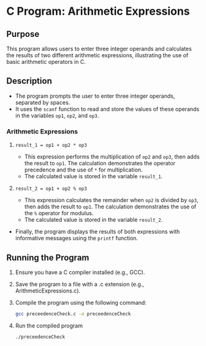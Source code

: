 # C Program: Arithmetic Expressions

## Purpose

This program allows users to enter three integer operands and calculates the results of two different arithmetic expressions, illustrating the use of basic arithmetic operators in C.

## Description

- The program prompts the user to enter three integer operands, separated by spaces.
- It uses the `scanf` function to read and store the values of these operands in the variables `op1`, `op2`, and `op3`.

### Arithmetic Expressions

1. `result_1 = op1 + op2 * op3`
   - This expression performs the multiplication of `op2` and `op3`, then adds the result to `op1`. The calculation demonstrates the operator precedence and the use of `*` for multiplication.
   - The calculated value is stored in the variable `result_1`.

2. `result_2 = op1 + op2 % op3`
   - This expression calculates the remainder when `op2` is divided by `op3`, then adds the result to `op1`. The calculation demonstrates the use of the `%` operator for modulus.
   - The calculated value is stored in the variable `result_2`.

- Finally, the program displays the results of both expressions with informative messages using the `printf` function.

## Running the Program

1. Ensure you have a C compiler installed (e.g., GCC).
2. Save the program to a file with a .c extension (e.g., ArithmeticExpressions.c).
3. Compile the program using the following command:

    ```bash
    gcc preceedenceCheck.c -o preceedenceCheck
4. Run the compiled program
    ```bash
    ./preceedenceCheck
